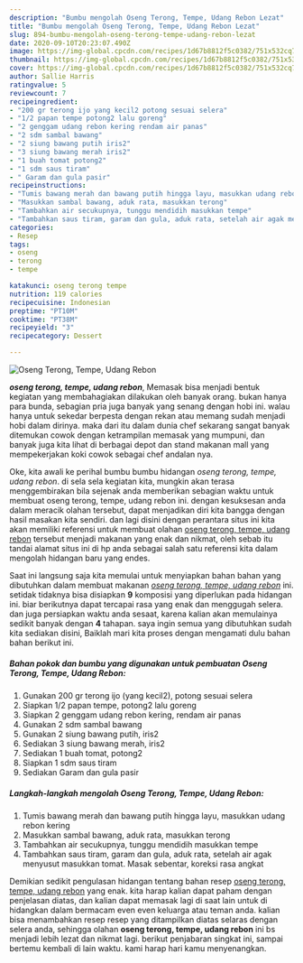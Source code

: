 ```yaml
---
description: "Bumbu mengolah Oseng Terong, Tempe, Udang Rebon Lezat"
title: "Bumbu mengolah Oseng Terong, Tempe, Udang Rebon Lezat"
slug: 894-bumbu-mengolah-oseng-terong-tempe-udang-rebon-lezat
date: 2020-09-10T20:23:07.490Z
image: https://img-global.cpcdn.com/recipes/1d67b8812f5c0382/751x532cq70/oseng-terong-tempe-udang-rebon-foto-resep-utama.jpg
thumbnail: https://img-global.cpcdn.com/recipes/1d67b8812f5c0382/751x532cq70/oseng-terong-tempe-udang-rebon-foto-resep-utama.jpg
cover: https://img-global.cpcdn.com/recipes/1d67b8812f5c0382/751x532cq70/oseng-terong-tempe-udang-rebon-foto-resep-utama.jpg
author: Sallie Harris
ratingvalue: 5
reviewcount: 7
recipeingredient:
- "200 gr terong ijo yang kecil2 potong sesuai selera"
- "1/2 papan tempe potong2 lalu goreng"
- "2 genggam udang rebon kering rendam air panas"
- "2 sdm sambal bawang"
- "2 siung bawang putih iris2"
- "3 siung bawang merah iris2"
- "1 buah tomat potong2"
- "1 sdm saus tiram"
- " Garam dan gula pasir"
recipeinstructions:
- "Tumis bawang merah dan bawang putih hingga layu, masukkan udang rebon kering"
- "Masukkan sambal bawang, aduk rata, masukkan terong"
- "Tambahkan air secukupnya, tunggu mendidih masukkan tempe"
- "Tambahkan saus tiram, garam dan gula, aduk rata, setelah air agak menyusut masukkan tomat. Masak sebentar, koreksi rasa angkat"
categories:
- Resep
tags:
- oseng
- terong
- tempe

katakunci: oseng terong tempe 
nutrition: 119 calories
recipecuisine: Indonesian
preptime: "PT10M"
cooktime: "PT38M"
recipeyield: "3"
recipecategory: Dessert

---
```



![Oseng Terong, Tempe, Udang Rebon](https://img-global.cpcdn.com/recipes/1d67b8812f5c0382/751x532cq70/oseng-terong-tempe-udang-rebon-foto-resep-utama.jpg)

<b><i>oseng terong, tempe, udang rebon</i></b>, Memasak bisa menjadi bentuk kegiatan yang membahagiakan dilakukan oleh banyak orang. bukan hanya para bunda, sebagian pria juga banyak yang senang dengan hobi ini. walau hanya untuk sekedar berpesta dengan rekan atau memang sudah menjadi hobi dalam dirinya. maka dari itu dalam dunia chef sekarang sangat banyak ditemukan cowok dengan ketrampilan memasak yang mumpuni, dan banyak juga kita lihat di berbagai depot dan stand makanan mall yang mempekerjakan koki cowok sebagai chef andalan nya.

Oke, kita awali ke perihal bumbu bumbu hidangan <i>oseng terong, tempe, udang rebon</i>. di sela sela kegiatan kita, mungkin akan terasa menggembirakan bila sejenak anda memberikan sebagian waktu untuk membuat oseng terong, tempe, udang rebon ini. dengan kesuksesan anda dalam meracik olahan tersebut, dapat menjadikan diri kita bangga dengan hasil masakan kita sendiri. dan lagi disini dengan perantara situs ini kita akan memiliki referensi untuk membuat olahan <u>oseng terong, tempe, udang rebon</u> tersebut menjadi makanan yang enak dan nikmat, oleh sebab itu tandai alamat situs ini di hp anda sebagai salah satu referensi kita dalam mengolah hidangan baru yang endes.




Saat ini langsung saja kita memulai untuk menyiapkan bahan bahan yang dibutuhkan dalam membuat makanan <u><i>oseng terong, tempe, udang rebon</i></u> ini. setidak tidaknya bisa disiapkan <b>9</b> komposisi yang diperlukan pada hidangan ini. biar berikutnya dapat tercapai rasa yang enak dan menggugah selera. dan juga persiapkan waktu anda sesaat, karena kalian akan memulainya sedikit banyak dengan <b>4</b> tahapan. saya ingin semua yang dibutuhkan sudah kita sediakan disini, Baiklah mari kita proses dengan mengamati dulu bahan bahan berikut ini.

<!--inarticleads1-->

##### Bahan pokok dan bumbu yang digunakan untuk pembuatan Oseng Terong, Tempe, Udang Rebon:

1. Gunakan 200 gr terong ijo (yang kecil2), potong sesuai selera
1. Siapkan 1/2 papan tempe, potong2 lalu goreng
1. Siapkan 2 genggam udang rebon kering, rendam air panas
1. Gunakan 2 sdm sambal bawang
1. Gunakan 2 siung bawang putih, iris2
1. Sediakan 3 siung bawang merah, iris2
1. Sediakan 1 buah tomat, potong2
1. Siapkan 1 sdm saus tiram
1. Sediakan  Garam dan gula pasir




<!--inarticleads2-->

##### Langkah-langkah mengolah Oseng Terong, Tempe, Udang Rebon:

1. Tumis bawang merah dan bawang putih hingga layu, masukkan udang rebon kering
1. Masukkan sambal bawang, aduk rata, masukkan terong
1. Tambahkan air secukupnya, tunggu mendidih masukkan tempe
1. Tambahkan saus tiram, garam dan gula, aduk rata, setelah air agak menyusut masukkan tomat. Masak sebentar, koreksi rasa angkat




Demikian sedikit pengulasan hidangan tentang bahan resep <u>oseng terong, tempe, udang rebon</u> yang enak. kita harap kalian dapat paham dengan penjelasan diatas, dan kalian dapat memasak lagi di saat lain untuk di hidangkan dalam bermacam even even keluarga atau teman anda. kalian bisa menambahkan resep resep yang ditampilkan diatas selaras dengan selera anda, sehingga olahan <b>oseng terong, tempe, udang rebon</b> ini bs menjadi lebih lezat dan nikmat lagi. berikut penjabaran singkat ini, sampai bertemu kembali di lain waktu. kami harap hari kamu menyenangkan.
